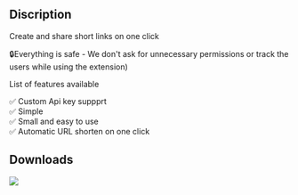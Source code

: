 ## Discription

 Create and share short links on one click  
 
🔒Everything is safe - We don't ask for unnecessary permissions or track the users while using the extension)  

List of features available  

✅  Custom Api key suppprt  
✅  Simple  
✅  Small and easy to use  
✅  Automatic URL shorten on one click


## Downloads

[![](https://opencollective.com/yourls/backer/0/avatar.svg)](https://opencollective.com/yourls/backer/0/website)
